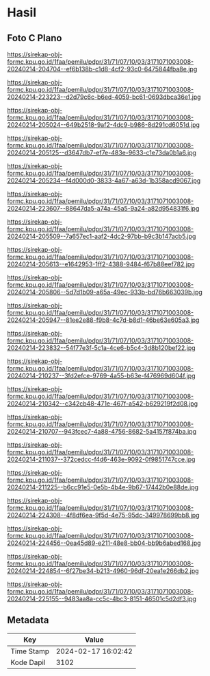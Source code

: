 # Hasil

## Foto C Plano

https://sirekap-obj-formc.kpu.go.id/1faa/pemilu/pdpr/31/71/07/10/03/3171071003008-20240214-204704--ef6b138b-c1d8-4cf2-93c0-6475844fba8e.jpg

https://sirekap-obj-formc.kpu.go.id/1faa/pemilu/pdpr/31/71/07/10/03/3171071003008-20240214-223223--d2d79c6c-b6ed-4059-bc61-0693dbca36e1.jpg

https://sirekap-obj-formc.kpu.go.id/1faa/pemilu/pdpr/31/71/07/10/03/3171071003008-20240214-205024--649b2518-9af2-4dc9-b986-8d291cd6051d.jpg

https://sirekap-obj-formc.kpu.go.id/1faa/pemilu/pdpr/31/71/07/10/03/3171071003008-20240214-205125--d3647db7-ef7e-483e-9633-c1e73da0b1a6.jpg

https://sirekap-obj-formc.kpu.go.id/1faa/pemilu/pdpr/31/71/07/10/03/3171071003008-20240214-205234--f4d000d0-3833-4a67-a63d-1b358acd9067.jpg

https://sirekap-obj-formc.kpu.go.id/1faa/pemilu/pdpr/31/71/07/10/03/3171071003008-20240214-223607--88647da5-a74a-45a5-9a24-a82d954831f6.jpg

https://sirekap-obj-formc.kpu.go.id/1faa/pemilu/pdpr/31/71/07/10/03/3171071003008-20240214-205509--7a657ec1-aaf2-4dc2-97bb-b9c3b147acb5.jpg

https://sirekap-obj-formc.kpu.go.id/1faa/pemilu/pdpr/31/71/07/10/03/3171071003008-20240214-205613--e1642953-1ff2-4388-9484-f67b88eef782.jpg

https://sirekap-obj-formc.kpu.go.id/1faa/pemilu/pdpr/31/71/07/10/03/3171071003008-20240214-205806--5d7d1b09-a65a-49ec-933b-bd76b663039b.jpg

https://sirekap-obj-formc.kpu.go.id/1faa/pemilu/pdpr/31/71/07/10/03/3171071003008-20240214-205947--81ee2e88-f9b8-4c7d-b8d1-46be63e605a3.jpg

https://sirekap-obj-formc.kpu.go.id/1faa/pemilu/pdpr/31/71/07/10/03/3171071003008-20240214-223832--54f77e3f-5c1a-4ce6-b5c4-3d8b120bef22.jpg

https://sirekap-obj-formc.kpu.go.id/1faa/pemilu/pdpr/31/71/07/10/03/3171071003008-20240214-210237--3fd2efce-9769-4a55-b63e-f476969d604f.jpg

https://sirekap-obj-formc.kpu.go.id/1faa/pemilu/pdpr/31/71/07/10/03/3171071003008-20240214-210342--c342cb48-471e-467f-a542-b629219f2d08.jpg

https://sirekap-obj-formc.kpu.go.id/1faa/pemilu/pdpr/31/71/07/10/03/3171071003008-20240214-210707--943fcec7-4a88-4756-8682-5a4157f874ba.jpg

https://sirekap-obj-formc.kpu.go.id/1faa/pemilu/pdpr/31/71/07/10/03/3171071003008-20240214-211037--372cedcc-f4d6-463e-9092-0f9851747cce.jpg

https://sirekap-obj-formc.kpu.go.id/1faa/pemilu/pdpr/31/71/07/10/03/3171071003008-20240214-211225--b6cc91e5-0e5b-4b4e-9b67-17442b0e88de.jpg

https://sirekap-obj-formc.kpu.go.id/1faa/pemilu/pdpr/31/71/07/10/03/3171071003008-20240214-224308--4f8df6ea-9f5d-4e75-95dc-349978699bb8.jpg

https://sirekap-obj-formc.kpu.go.id/1faa/pemilu/pdpr/31/71/07/10/03/3171071003008-20240214-224456--0ea45d89-e211-48e8-bb04-bb9b6abed168.jpg

https://sirekap-obj-formc.kpu.go.id/1faa/pemilu/pdpr/31/71/07/10/03/3171071003008-20240214-224854--6f27be34-b213-4960-96df-20ea1e266db2.jpg

https://sirekap-obj-formc.kpu.go.id/1faa/pemilu/pdpr/31/71/07/10/03/3171071003008-20240214-225155--9483aa8a-cc5c-4bc3-8151-46501c5d2df3.jpg


## Metadata

| Key        | Value               |
| ---------- | ------------------- |
| Time Stamp | 2024-02-17 16:02:42 |
| Kode Dapil | 3102                |




